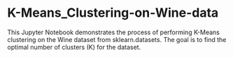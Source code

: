 # K-Means_Clustering-on-Wine-data
This Jupyter Notebook  demonstrates the process of performing K-Means clustering on the Wine dataset from sklearn.datasets. The goal is to find the optimal number of clusters (K) for the dataset.
